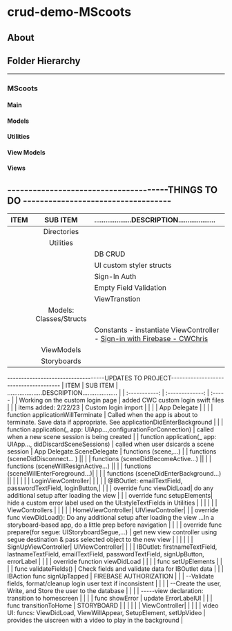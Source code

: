 crud-demo-MScoots 
=======================================================================================



About
-----




##  Folder Hierarchy
--------------------------
### MScoots
#### Main
#### Models
#### Utilities
#### View Models
#### Views
## --------------------------------------THINGS TO DO -----------------------------------
| ITEM | SUB ITEM   | ....................DESCRIPTION.................... |
| :-----------:    | :-------------: | :----- |
|                  | Directories  |   |   
|                  | Utilities  |   |   |
|                  |                  | DB CRUD |   
|                  |                  | UI custom styler structs |   
|                  |                  | Sign-In Auth |  |
|                  |                  |  Empty Field Validation | 
|                  |                  | ViewTranstion |  
|                  | Models: Classes/Structs |   |   
|                  |   |   Constants - instantiate ViewController - [Sign-in with Firebase - CWChris](https://www.youtube.com/watch?app=desktop&v=1HN7usMROt8&feature=youtu.be "Firebase Auth Signin - CWChris") |    
|                  | ViewModels  |   |   
|                  | Storyboards  |   |   



-----------------------------------UPDATES TO PROJECT--------------------------------------
| ITEM | SUB ITEM   | ....................DESCRIPTION.................... |
| :-----------:    | :-------------: | :----- |
| Working on the custom login page | added CWC custom login swift files |  |
| items added:       2/22/23              |  Custom login import | |
| | App Delegate  | | 
|           | function    applicationWillTerminate | Called when the app is about to terminate. Save data if appropriate. See applicationDidEnterBackground |
|             | function    application(_ app: UIApp...,configurationForConnection) | called when a new scene session is being created
|             | function    application(_ app: UIApp..., didDiscardSceneSessions)   | called when user dsicards a scene session
| App Delegate.SceneDelegate | functions (scene,...)
|             |  functions (sceneDidDisconnect... ) ||
|             |  functions (sceneDidBecomeActive...) ||
|             |  functions (sceneWillResignActive...) ||
|             |  functions (sceneWillEnterForeground...)| |
|             |  functions (sceneDidEnterBackground...) || 
| | | |
| LoginViewController| | |
| | @IBOutlet: emailTextField, passwordTextField, loginButton,| |
| | override func viewDidLoad| do any additional setup after loading the view |
| | override func setupElements| hide a custom error label used on the UI:styleTextFields in Utilities |
| | | |
| ViewControllers | | |
|            | HomeViewController| UIViewController|
|   |  override func viewDidLoad(): Do any additional setup after loading the view ...In a storyboard-based app, do a little prep before navigation | |
| | override func prepare(for segue: UIStoryboardSegue,...) | get new view controller using segue destination & pass selected object to the new view |
| | | |
| SignUpViewController| UIViewController| |
| | IBOutlet: firstnameTextField, lastnameTextField, emailTextField, passwordTextField, signUpButton, errorLabel | |
| | override function viewDidLoad | |
| | func setUpElements | |
| | func validateFields() | Check fields and validate data for IBOutlet data |
| | IBAction func signUpTapped | FIREBASE AUTHORIZATION |
| | --Validate fields, format/cleanup login user text if inconsistent | |
| | --Create the user, Write, and Store the user to the database | |
| | -----view declaration:   transition to homescreen | |
| | func showError | update ErrorLabelUI |
| | func transitionToHome | STORYBOARD |
| | | |
| ViewController| | |
| | video UI: funcs: ViewDidLoad, ViewWillAppear, SetupElement, setUpVideo | provides the uiscreen with a video to play in the background |
